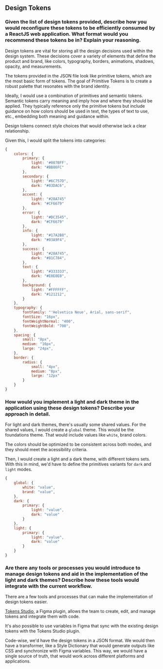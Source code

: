 ## Design Tokens

### Given the list of design tokens provided, describe how you would reconfigure these tokens to be efficiently consumed by a ReactJS web application. What format would you recommend these tokens be in? Explain your reasoning.

Design tokens are vital for storing all the design decisions used within the design system. 
These decisions cover a variety of elements that define the product and brand, like colors, typography, borders, animations, shadows, opacity, and measurements. 

The tokens provided in the JSON file look like primitive tokens, which are the most basic form of tokens. The goal of Primitive Tokens is to create a robust palette that resonates with the brand identity.

Ideally, I would use a combination of primitives and semantic tokens. Semantic tokens carry meaning and imply how and where they should be applied. They typically reference only the primitive tokens but include guidance on how colors should be used in text, the types of text to use, etc., embedding both meaning and guidance within.

Design tokens connect style choices that would otherwise lack a clear relationship.

Given this,  I would split the tokens into categories:

```javascript
{
    colors: {
        primary: {
            light: '#007BFF',
            dark: "#BB86FC"
        },
        secondary: {
            light: "#6C757D",
            dark: "#03DAC6",
        },
        accent: {
            light: "#28A745"
            dark: "#CF6679"
        },
        error: {
            light: "#DC3545",
            dark: "#CF6679"
        },
        info: {
            light: "#17A2B8",
            dark: "#03A9F4",
        },
        success: {
            light: "#28A745",
            dark: "#81C784",
        },
        text: {
            light: "#333333",
            dark: "#E0E0E0",
        },
        background: {
            light: "#FFFFFF",
            dark: "#121212",
        }
    },
    typography: {
        fontFamily: "'Helvetica Neue', Arial, sans-serif",
        fontSize: "16px",
        fontWeightNormal: "400",
        fontWeightBold: "700",
    },
    spacing: {
        small: "8px",
        medium: "16px",
        large: "24px",
    },
    border: {
        radius: {
            small: "4px",
            medium: "8px",
            large: "12px"
        }
    }
}
```

### How would you implement a light and dark theme in the application using these design tokens? Describe your approach in detail.

For light and dark themes, there's usually some shared values.
For the shared values, I would create a `global` theme. This would be the foundations theme. That would include values like `white`, brand colors.

The colors should be optimized to be consistent across both modes, and they should meet the acessibility criteria.

Then, I would create a light and a dark theme, with different tokens sets.
With this in mind, we'd have to define the primitives variants for `dark` and `light` modes.
```javascript
{
    global: {
        white: "value",
        brand: "value",
    },
    dark: {
        primary: {
            light: "value",
            dark: "value"
        }
    },
    light: {
        primary: {
            light: "value",
            dark: "value"
        }
    }
}
```

### Are there any tools or processes you would introduce to manage design tokens and aid in the implementation of the light and dark themes? Describe how these tools would integrate with the current workflow.

There are a few tools and processes that can make the implementation of design tokens easier.

[Tokens Studio](https://tokens.studio/), a Figma plugin, allows the team to create, edit, and manage tokens and integrate them with code.

It's also possible to use variables in Figma that sync with the existing design tokens with the Tokens Studio plugin.

Code-wise, we'd have the design tokens in a JSON format. We would then have a transformer, like a Style Dictionary that would generate outputs like CSS and synchronize with Figma variables. This way, we would have a single source of truth, that would work across different platforms and applications.